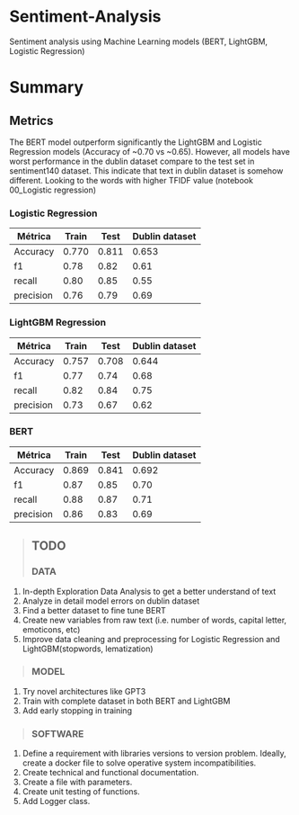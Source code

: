 # Sentiment-Analysis
Sentiment analysis using Machine Learning models (BERT, LightGBM, Logistic Regression) 

# Summary

## Metrics
The BERT model outperform significantly the LightGBM and Logistic Regression models (Accuracy of ~0.70 vs ~0.65). However, all models have worst performance in the dublin dataset compare to the test set in sentiment140 dataset. This indicate that text in dublin dataset is somehow different. Looking to the words with higher TFIDF value (notebook 00_Logistic regression)

### Logistic Regression
| Métrica | Train | Test | Dublin dataset |
| ----- | --- | ----- |  ----- |
| Accuracy | 0.770 | 0.811 | 0.653 |
| f1 | 0.78 | 0.82 | 0.61 |
| recall | 0.80 | 0.85 | 0.55 |
| precision | 0.76 | 0.79 | 0.69 |

### LightGBM Regression
| Métrica | Train | Test | Dublin dataset |
| ----- | --- | ----- |  ----- |
| Accuracy | 0.757 | 0.708 | 0.644 |
| f1 | 0.77 | 0.74 | 0.68 |
| recall | 0.82 | 0.84 | 0.75 |
| precision | 0.73 | 0.67 | 0.62 |

### BERT
| Métrica | Train | Test | Dublin dataset |
| ----- | --- | ----- |  ----- |
| Accuracy | 0.869 | 0.841 | 0.692 |
| f1 | 0.87 | 0.85 | 0.70 |
| recall | 0.88 | 0.87 | 0.71 |
| precision | 0.86 | 0.83 | 0.69 |




> ## TODO
> ### DATA
1.   In-depth Exploration Data Analysis to get a better understand of text
2.   Analyze in detail model errors on dublin dataset
3.   Find a better dataset to fine tune BERT
4.   Create new variables from raw text (i.e. number of words, capital letter, emoticons, etc)
5.   Improve data cleaning and preprocessing for Logistic Regression and LightGBM(stopwords, lematization)

> ### MODEL
1.   Try novel architectures like GPT3
2.   Train with complete dataset in both BERT and LightGBM
3.   Add early stopping in training

> ### SOFTWARE
1.   Define a requirement with libraries versions to version problem. Ideally, create a docker file to solve operative system incompatibilities.
2.   Create technical and functional documentation.
3.   Create a file with parameters.
4.   Create unit testing of functions.
5.   Add Logger class.
